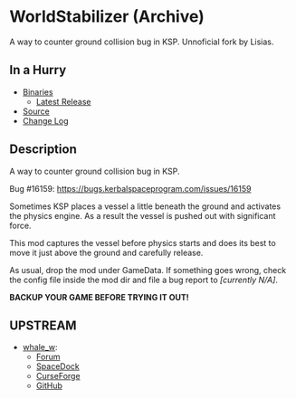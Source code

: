 # WorldStabilizer (Archive)

A way to counter ground collision bug in KSP. Unnoficial fork by Lisias.

## In a Hurry

* [Binaries](./Archive)
	* [Latest Release](https://github.com/net-lisias-kspu/WorldStabilizer/releases)
* [Source](https://github.com/net-lisias-kspu/WorldStabilizer)
* [Change Log](./CHANGE_LOG.md)


## Description

A way to counter ground collision bug in KSP.

Bug #16159: https://bugs.kerbalspaceprogram.com/issues/16159

Sometimes KSP places a vessel a little beneath the ground and activates the physics engine. As a result the vessel is pushed out with significant force.

This mod captures the vessel before physics starts and does its best to move it just above the ground and carefully release.

As usual, drop the mod under GameData. If something goes wrong, check the config file inside the mod dir and file a bug report to *[currently N/A]*.

**BACKUP YOUR GAME BEFORE TRYING IT OUT!**


## UPSTREAM

* [whale_w](https://forum.kerbalspaceprogram.com/index.php?/profile/167015-whale_2/):
	+ [Forum](https://forum.kerbalspaceprogram.com/index.php?/topic/169206-131-143-worldstabilizer-bugfix-for-vessels-bouncing-on-scene-load/)
	+ [SpaceDock](https://spacedock.info/mod/1632/WorldStabilizer)
	+ [CurseForge](https://kerbal.curseforge.com/projects/worldstabilizer)
	+ [GitHub](https://github.com/whale2/WorldStabilizer)
